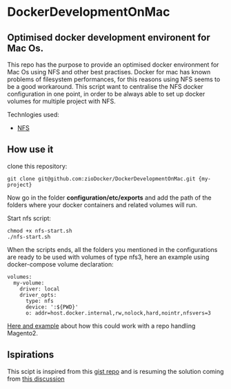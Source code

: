# DockerDevelopmentOnMac
Optimised docker development environent for Mac Os.
---

This repo has the purpose to provide an optimised docker environment for Mac Os using NFS and other best practises.
Docker for mac has known problems of filesystem performances, for this reasons using NFS seems to be a good workaround.
This script want to centralise the NFS docker configuration in one point, in order to be always able to set up docker
volumes for multiple project with NFS.

Technlogies used:
* [NFS](https://en.wikipedia.org/wiki/Network_File_System)

## How use it
clone this repository:
```
git clone git@github.com:zioDocker/DockerDevelopmentOnMac.git {my-project}
```

Now go in the folder **configuration/etc/exports** and add the path of the folders where your docker containers
and related volumes will run.

Start nfs script:
```
chmod +x nfs-start.sh
./nfs-start.sh
```

When the scripts ends, all the folders you mentioned in the configurations are ready to be used with volumes of type 
nfs3, here an example using docker-compose volume declaration:
```
volumes:
  my-volume:
    driver: local
    driver_opts:
      type: nfs
      device: ':${PWD}'
      o: addr=host.docker.internal,rw,nolock,hard,nointr,nfsvers=3
```

[Here and example](https://github.com/learning-by-failing/magento2ceDevEnvironment) about how this could work with a repo handling Magento2.

## Ispirations
This scipt is inspired from this 
[gist repo](https://gist.github.com/seanhandley/7dad300420e5f8f02e7243b7651c6657#file-setup_native_nfs_docker_osx-sh) 
and is resuming the solution coming from [this discussion](https://github.com/docker/for-mac/issues/1592)

